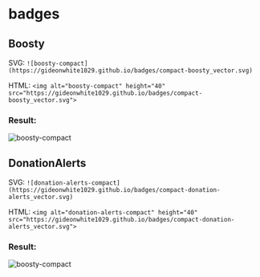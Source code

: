# badges

## Boosty
SVG: ```![boosty-compact](https://gideonwhite1029.github.io/badges/compact-boosty_vector.svg)```


HTML: ```<img alt="boosty-compact" height="40" src="https://gideonwhite1029.github.io/badges/compact-boosty_vector.svg">```
### Result:
![boosty-compact](https://gideonwhite1029.github.io/badges/compact-boosty_vector.svg)

## DonationAlerts

SVG: ```![donation-alerts-compact](https://gideonwhite1029.github.io/badges/compact-donation-alerts_vector.svg)```


HTML: ```<img alt="donation-alerts-compact" height="40" src="https://gideonwhite1029.github.io/badges/compact-donation-alerts_vector.svg">```
### Result:
![boosty-compact](https://gideonwhite1029.github.io/badges/compact-donation-alerts_vector.svg)
